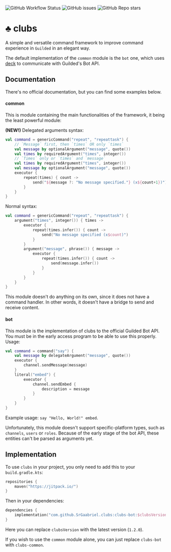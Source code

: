![GitHub Workflow Status](https://img.shields.io/github/workflow/status/SrGaabriel/clubs/Build)
![GitHub issues](https://img.shields.io/github/issues/SrGaabriel/clubs)
![GitHub Repo stars](https://img.shields.io/github/stars/SrGaabriel/clubs)

# ♣️ clubs

A simple and versatile command framework to improve command experience in `Guilded` in an elegant way.

The default implementation of the `common` module is the `bot` one, which uses [deck](https://github.com/SrGaabriel/deck/) to communicate with Guilded's Bot API.

## Documentation

There's no official documentation, but you can find some examples below.

#### common

This is module containing the main functionalities of the framework, it being the least powerful module:

**(NEW!)** Delegated arguments syntax:

```kotlin
val command = genericCommand("repeat", "repeattask") {
    // `Message` first, then `times` OR only `times`
    val message by optionalArgument("message", quote())
    val times by requiredArgument("times", integer())
    // `Times` only or `times` and `message`
    val times by requiredArgument("times", integer())
    val message by optionalArgument("message", quote())
    executor {
        repeat(times) { count ->
            send("${message ?: "No message specified."} (x${count+1})")
        }
    }
}
```

Normal syntax:

```kotlin
val command = genericCommand("repeat", "repeattask") {
    argument("times", integer()) { times ->
        executor {
            repeat(times.infer()) { count ->
                send("No message specified (x$count)")
            }
        }
        argument("message", phrase()) { message ->
            executor {
                repeat(times.infer()) { count ->
                    send(message.infer())
                }
            }
        }
    }
}
```

This module doesn't do anything on its own, since it does not have a command handler. In other words, it doesn't have a bridge to send and receive content.

#### bot

This module is the implementation of clubs to the official Guilded Bot API. You must be in the early access program to be able to use this properly. Usage:

```kotlin
val command = command("say") {
    val message by delegateArgument("message", quote())
    executor {
        channel.sendMessage(message)
    }
    literal("embed") {
        executor {
            channel.sendEmbed {
                description = message
            }
        }
    }
}
```

Example usage: `say "Hello, World!" embed`.

Unfortunately, this module doesn't support specific-platform types, such as `channels`, `users` or `roles`. Because of the early stage of the bot API, these entities can't be parsed as arguments yet.

## Implementation

To use `clubs` in your project, you only need to add this to your `build.gradle.kts`:

```kotlin
repositories {
    maven("https://jitpack.io/")
}
```

Then in your dependencies:

```kotlin
dependencies {
    implementation("com.github.SrGaabriel.clubs:clubs-bot:$clubsVersion")
}
```

Here you can replace `clubsVersion` with the latest version (`1.2.0`).

If you wish to use the `common` module alone, you can just replace `clubs-bot` with `clubs-common`.